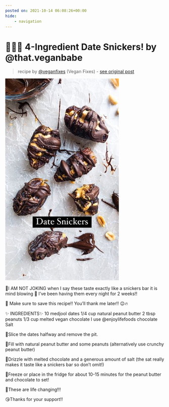 ```yaml
---
posted on: 2021-10-14 06:08:26+00:00
hide:
    - navigation
---
```


# 🌱🎉🍫 4-Ingredient Date Snickers! by @that.veganbabe 

> recipe by [@veganfixes](https://www.instagram.com/veganfixes/) 
(Vegan Fixes) - [see original post](https://instagram.com/p/CU_5fwhpkul)

![](../img/veganfixes_14-10-2021_0610.png)


🤤I AM NOT JOKING when I say these taste exactly like a snickers bar it is mind blowing 🤯 I’ve been having them every night for 2 weeks!! 

🔖 Make sure to save this recipe!! You’ll thank me later!! 😉🔥

✨ INGREDIENTS✨
10 medjool dates
1/4 cup natural peanut butter
2 tbsp peanuts
1/3 cup melted vegan chocolate I use @enjoylifefoods chocolate
Salt

🎉Slice the dates halfway and remove the pit.

💜Fill with natural peanut butter and some peanuts (alternatively use crunchy peanut butter)

🍫Drizzle with melted chocolate and a generous amount of salt (the sat really makes it taste like a snickers bar so don’t omit!)

🧊Freeze or place in the fridge for about 10-15 minutes for the peanut butter and chocolate to set!

🤤These are life changing!!!

😘Thanks for your support!! 